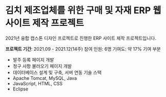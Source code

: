 # 김치 제조업체를 위한 구매 및 자재 ERP 웹 사이트 제작 프로젝트
 
2021년 융합 캡스톤 디자인 프로젝트로 진행한 ERP 사이트 제작 프로젝트입니다.

<b>프로젝트 기간</b>: 2021.09 - 2021.12(14주)
참여 인원: 6명
기여도: 약 17%
기여 부분
- 발주 등록 페이지 개발
- 청구 사항 불러오기 페이지 개발
- 데이터베이스 설계 및 구축, 서버 연동
기술 스택
- Apache Tomcat, MySQL, Java
- JavaScript, HTML, CSS
- Eclipse


